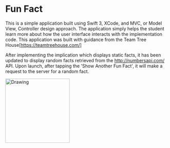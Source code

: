 # Fun Fact
This is a simple application built using Swift 3, XCode, and MVC, or Model View, Controller design approach. The application simply helps the student learn more about how the user interface interacts with the implementation code. This application was built with guidance from the Team Tree House[https://teamtreehouse.com/]

After implementing the implication which displays static facts, it has been updated to display random facts retrieved from the http://numbersapi.com/ API. Upon launch, after tapping the 'Show Another Fun Fact', it will make a request to the server for a random fact.


<img src="https://raw.github.com/sMorm/funFact/master/screenshot.png
" alt="Drawing" style="width: 200px;"/>
